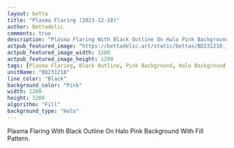 ```yaml
---
layout: betta
title: "Plasma Flaring (2023-12-18)"
author: Bettadelic
comments: true
description: "Plasma Flaring With Black Outline On Halo Pink Background With Fill Pattern."
actpub_featured_image: "https://bettadelic.art/static/bettas/BD231218.jpg"
actpub_featured_image_width: 1200
actpub_featured_image_height: 1200
tags: [Plasma Flaring, Black Outline, Pink Background, Halo Background Pattern, Fill Pattern, December 2023]
unitName: "BD231218"
line_color: "Black"
background_color: "Pink"
width: 1200
height: 1200
algorithm: "Fill"
background_type: "Halo"
---
```


Plasma Flaring With Black Outline On Halo Pink Background With Fill Pattern.
